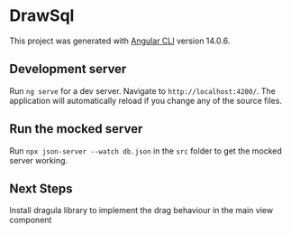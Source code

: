 # DrawSql

This project was generated with [Angular CLI](https://github.com/angular/angular-cli) version 14.0.6.

## Development server

Run `ng serve` for a dev server. Navigate to `http://localhost:4200/`. The application will automatically reload if you change any of the source files.

## Run the mocked server

Run `npx json-server --watch db.json` in the `src` folder to get the mocked server working.

## Next Steps

Install dragula library to implement the drag behaviour in the main view component
